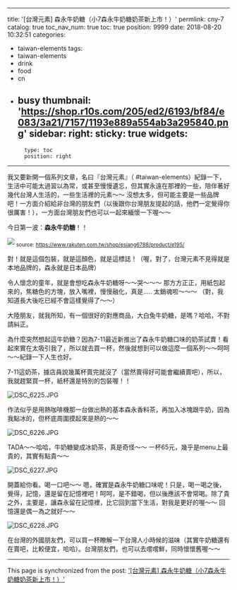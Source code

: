 
---
title: '[台灣元素] 森永牛奶糖（小7森永牛奶糖奶茶新上市！）'
permlink: cny-7
catalog: true
toc_nav_num: true
toc: true
position: 9999
date: 2018-08-20 10:32:51
categories:
- taiwan-elements
tags:
- taiwan-elements
- drink
- food
- cn
- busy
thumbnail: 'https://shop.r10s.com/205/ed2/6193/bf84/e083/3a21/7157/1193e889a554ab3a295840.png'
sidebar:
    right:
        sticky: true
widgets:
    -
        type: toc
        position: right
---


我又要新開一個系列文章，名曰『台灣元素』（ #taiwan-elements）紀錄一下，生活中可能太過習以為常，或甚至慢慢遺忘，但其實永遠在那裡的一些，陪伴著好幾代台灣人生活的，一些生活裡的元素～～ 沒想太多，但可能主要是一些品牌吧！一方面介紹給非台灣的朋友們（以後跟你台灣朋友提起的話，他們一定覺得你很厲害！），一方面台灣朋友們也可以一起來緬懷一下喔～～

今日第一波：**森永牛奶糖**！！

![](https://shop.r10s.com/205/ed2/6193/bf84/e083/3a21/7157/1193e889a554ab3a295840.png)
<sub>source: https://www.rakuten.com.tw/shop/esiang6788/product/e195/</sub>

對！就是這個包裝，就是這顏色，就是這標誌！（喔，對了，台灣元素不見得就是本地品牌的，森永就是日本品牌）

令人懷念的童年，就是會想吃森永牛奶糖呀～～哭～～～ 那方方正正，用紙包起來的，焦糖色的方塊，放入嘴裡，慢慢融化，真是..... 太銷魂啦～～～ （對，我知道長大後吃已經不會這樣覺得了～～）

大陸朋友，就我所知，有一個很好的對應商品，大白兔牛奶糖，是嗎？哈哈，不對請糾正。

為什麼突然想起這牛奶糖？因為7-11最近新推出了森永牛奶糖口味的奶茶試賣！看起來實在太吸引我了，所以就去買一杯，然後就想到可以做這麼一個系列～～呵呵～～紀錄一下人生也好。

7-11這奶茶，據店員說幾萬杯賣完就沒了（當然賣得好可能會繼續賣吧），所以，我就趕緊買一杯，紙杯還是特別的包裝喔！！

![DSC_6225.JPG](https://cdn.steemitimages.com/DQmcJYNAxn4ZPQPUMBCWC3gZ9TpJQL1MgvHKfgTBSsKzCYk/DSC_6225.JPG)

作法似乎是用熱咖啡機那一台做出熱的基本森永香料茶，再加入冰塊跟牛奶，因為我點冰的，但杯底周圍摸起來是熱的～～

![DSC_6226.JPG](https://cdn.steemitimages.com/DQmcPstheu4KG74a9Z9jA5rmCj1oyxwqSANrahW3d9JQtoD/DSC_6226.JPG)

TADA～～哈哈，牛奶糖變成冰奶茶，真是奇怪～～ 一杯65元，幾乎是menu上最貴的，其實有點貴～～

![DSC_6227.JPG](https://cdn.steemitimages.com/DQmeyTzMu7KLQ7YZymMy1GjjyfnM1Vmekkp2RDqVnG3bJjL/DSC_6227.JPG)

開蓋給你看。喝一口吧～～ 嗯，確實是森永牛奶糖口味呢！只是，喝一喝之後，覺得，記憶，還是留在記憶裡吧！呵呵，是不錯喝，但以後應該不會常喝。除了貴之外，主要是，讓森永留在記憶裡，比它回到當下生活，對我是更好的喔～～ 回憶還是偶一為之就好～～

![DSC_6228.JPG](https://cdn.steemitimages.com/DQmfHmUK61svtpUd8fk5Beg8vkCZ9JorZb7P91ZWXVQBehX/DSC_6228.JPG)

在台灣的外國朋友們，可以買一杯瞭解一下台灣人小時候的滋味（其實牛奶糖還有在賣吧，比較便宜，哈哈）。台灣朋友們，也可以去嚐嚐鮮，同時懷懷舊喔～～


- - -

This page is synchronized from the post: ['[台灣元素] 森永牛奶糖（小7森永牛奶糖奶茶新上市！）'](https://steemit.com/@deanliu/cny-7)
